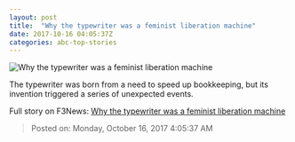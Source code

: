 ```yaml
---
layout: post
title:  "Why the typewriter was a feminist liberation machine"
date: 2017-10-16 04:05:37Z
categories: abc-top-stories
---
```


![Why the typewriter was a feminist liberation machine](http://www.abc.net.au/news/image/9051940-1x1-700x700.jpg)

The typewriter was born from a need to speed up bookkeeping, but its invention triggered a series of unexpected events.


Full story on F3News: [Why the typewriter was a feminist liberation machine](http://www.f3nws.com/n/xXHufF)

> Posted on: Monday, October 16, 2017 4:05:37 AM
